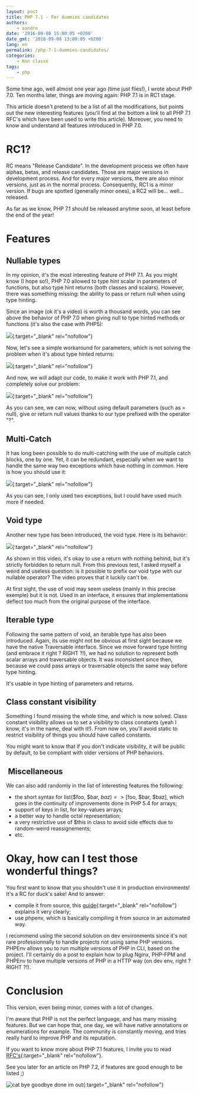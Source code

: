 ```yaml
---
layout: post
title: PHP 7.1 - For dummies candidates
authors:
    - aandre
date: '2016-09-08 15:00:05 +0200'
date_gmt: '2016-09-08 13:00:05 +0200'
lang: en
permalink: /php-7-1-dummies-candidates/
categories:
    - Non classé
tags:
    - php
---
```

Some time ago, well almost one year ago (time just flies!), I wrote about PHP 7.0\. Ten months later, things are moving again: PHP 7.1 is in RC1 stage.

This article doesn't pretend to be a list of all the modifications, but points out the new interesting features (you'll find at the bottom a link to all PHP 7.1 RFC's which have been used to write this article). Moreover, you need to know and understand all features introduced in PHP 7.0.

# RC1?

RC means "Release Candidate". In the development process we often have alphas, betas, and release candidates. Those are major versions in development process. And for every major versions, there are also minor versions, just as in the normal process. Consequently, RC1 is a minor version. If bugs are spotted (generally minor ones), a RC2 will be... well... released.

As far as we know, PHP 7.1 should be released anytime soon, at least before the end of the year!

# Features

## Nullable types

In my opinion, it's the most interesting feature of PHP 7.1\. As you might know (I hope so!), PHP 7.0 allowed to type hint scalar in parameters of functions, but also type hint returns (both classes and scalars). However, there was something missing: the ability to pass or return null when using type hinting.

Since an image (ok it's a video) is worth a thousand words, you can see above the behavior of PHP 7.0 when giving null to type hinted methods or functions (it's also the case with PHP5):

[![](https://asciinema.org/a/84925.png)](https://asciinema.org/a/84925){:target="_blank" rel="nofollow"}

Now, let's see a simple workaround for parameters, which is not solving the problem when it's about type hinted returns:

[![](https://asciinema.org/a/84927.png)](https://asciinema.org/a/84927){:target="_blank" rel="nofollow"}

And now, we will adapt our code, to make it work with PHP 7.1, and completely solve our problem:

[![](https://asciinema.org/a/84926.png)](https://asciinema.org/a/84926){:target="_blank" rel="nofollow"}

As you can see, we can now, without using default parameters (such as = null), give or return null values thanks to our type prefixed with the operator "?".

## Multi-Catch

It has long been possible to do multi-catching with the use of multiple catch blocks, one by one. Yet, it can be redundant, especially when we want to handle the same way two exceptions which have nothing in common. Here is how you should use it:

[![](https://asciinema.org/a/84954.png)](https://asciinema.org/a/84954){:target="_blank" rel="nofollow"}

As you can see, I only used two exceptions, but I could have used much more if needed.

## Void type

Another new type has been introduced, the void type. Here is its behavior:

[![](https://asciinema.org/a/84952.png)](https://asciinema.org/a/84952){:target="_blank" rel="nofollow"}

As shown in this video, it's okay to use a return with nothing behind, but it's strictly forbidden to return null. From this previous test, I asked myself a weird and useless question: is it possible to prefix our void type with our nullable operator? The video proves that it luckily can't be.

At first sight, the use of void may seem useless (mainly in this precise exemple) but it is not. Used in an interface, it ensures that implementations deflect too much from the original purpose of the interface.

## Iterable type

Following the same pattern of void, an iterable type has also been introduced. Again, its use might not be obvious at first sight because we have the native Traversable interface. Since we move forward type hinting (and embrace it right ? RIGHT ?!), we had no solution to represent both scalar arrays and traversable objects. It was inconsistent since then, because we could pass arrays or traversable objects the same way before type hinting.

It's usable in type hinting of parameters and returns.

## Class constant visibility

Something I found missing the whole time, and which is now solved. Class constant visibility allows us to set a visibility to class constants (yeah I know, it's in the name, deal with it!). From now on, you'll avoid static to restrict visibility of things you should have called constants.

You might want to know that if you don't indicate visibility, it will be public by default, to be compliant with older versions of PHP behaviors.

##  Miscellaneous

We can also add randomly in the list of interesting features the following:

*   the short syntax for list($foo, $bar, $baz) => [$foo, $bar, $baz], which goes in the continuity of improvements done in PHP 5.4 for arrays;
*   support of keys in list, for key-values arrays;
*   a better way to handle octal representation;
*   a very restrictive use of $this in class to avoid side effects due to random-weird reassignements;
*   etc.

# Okay, how can I test those wonderful things?

You first want to know that you shouldn't use it in production environments! It's a RC for duck's sake! And to answer:

*   compile it from source, this [guide](http://php.net/manual/fr/install.windows.building.php){:target="_blank" rel="nofollow"} explains it very clearly;
*   use phpenv, which is basically compiling it from source in an automated way.

I recommend using the second solution on dev environments since it's not rare professionnally to handle projects not using same PHP versions. PHPEnv allows you to run multiple versions of PHP in CLI, based on the project. I'll certainly do a post to explain how to plug Nginx, PHP-FPM and PHPEnv to have multiple versions of PHP in a HTTP way (on dev env, right ? RIGHT ?!).

# Conclusion

This version, even being minor, comes with a lot of changes.

I'm aware that PHP is not the perfect language, and has many missing features. But we can hope that, one day, we will have native annotations or enumerations for example. The community is constantly moving, and tries really hard to improve PHP and its reputation.

If you want to know more about PHP 7.1 features, I invite you to read [RFC's](https://wiki.php.net/rfc#php_71){:target="_blank" rel="nofollow"}.

See you later for an article on PHP 7.2, if features are good enough to be listed ;)

![cat bye goodbye done im out](https://media.giphy.com/media/iPiUxztIL4Sl2/giphy.gif){:target="_blank" rel="nofollow"}
